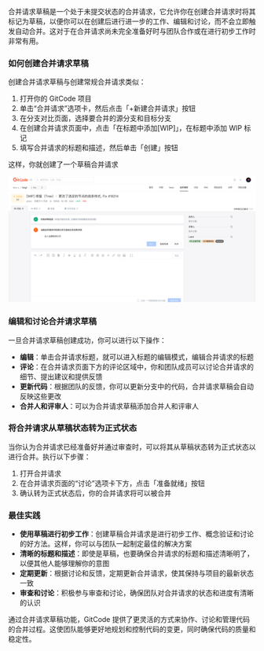 
合并请求草稿是一个处于未提交状态的合并请求，它允许你在创建合并请求时将其标记为草稿，以便你可以在创建后进行进一步的工作、编辑和讨论，而不会立即触发自动合并。这对于在合并请求尚未完全准备好时与团队合作或在进行初步工作时非常有用。

### 如何创建合并请求草稿

创建合并请求草稿与创建常规合并请求类似：

1. 打开你的 GitCode 项目
2. 单击“合并请求”选项卡，然后点击「+新建合并请求」按钮
3. 在分支对比页面，选择要合并的源分支和目标分支
4. 在创建合并请求页面中，点击「在标题中添加[WIP]」，在标题中添加 WIP 标记
5. 填写合并请求的标题和描述，然后单击「创建」按钮

这样，你就创建了一个草稿合并请求

![wip](../images/mr-wip.png)

### 编辑和讨论合并请求草稿

一旦合并请求草稿创建成功，你可以进行以下操作：

- **编辑**：单击合并请求标题，就可以进入标题的编辑模式，编辑合并请求的标题
- **评论**：在合并请求页面下方的评论区域中，你和团队成员可以讨论合并请求的细节、提出建议和提供反馈
- **更新代码**：根据团队的反馈，你可以更新分支中的代码，合并请求草稿会自动反映这些更改
- **合并人和评审人**：可以为合并请求草稿添加合并人和评审人

### 将合并请求从草稿状态转为正式状态

当你认为合并请求已经准备好并通过审查时，可以将其从草稿状态转为正式状态以进行合并。执行以下步骤：

1. 打开合并请求
2. 在合并请求页面的“讨论”选项卡下方，点击「准备就绪」按钮
3. 确认转为正式状态后，你的合并请求将可以被合并

### 最佳实践

- **使用草稿进行初步工作**：创建草稿合并请求是进行初步工作、概念验证和讨论的好方法。这样，你可以与团队一起制定最佳的解决方案
- **清晰的标题和描述**：即使是草稿，也要确保合并请求的标题和描述清晰明了，以便其他人能够理解你的意图
- **定期更新**：根据讨论和反馈，定期更新合并请求，使其保持与项目的最新状态一致
- **审查和讨论**：积极参与审查和讨论，确保团队对合并请求的状态和进度有清晰的认识

通过合并请求草稿功能，GitCode 提供了更灵活的方式来协作、讨论和管理代码的合并过程。这使团队能够更好地规划和控制代码的变更，同时确保代码的质量和稳定性。